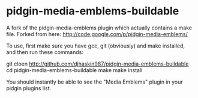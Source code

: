 pidgin-media-emblems-buildable
==============================

A fork of the pidgin-media-emblems plugin which actually contains a make file. Forked from here: http://code.google.com/p/pidgin-media-emblems/

To use, first make sure you have gcc, git (obviously) and make installed, and
then run these commands:

git cloen http://github.com/djhaskin987/pidgin-media-emblems-buildable
cd pidgin-media-emblems-buildable
make
make install


You should instantly be able to see the "Media Emblems" plugin in your pidgin
plugins list.
